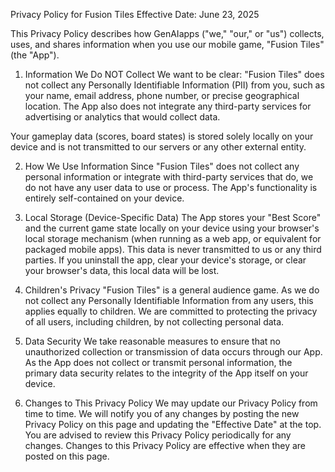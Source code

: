Privacy Policy for Fusion Tiles
Effective Date: June 23, 2025

This Privacy Policy describes how GenAIapps ("we," "our," or "us") collects, uses, and shares information when you use our mobile game, "Fusion Tiles" (the "App").

1. Information We Do NOT Collect
We want to be clear: "Fusion Tiles" does not collect any Personally Identifiable Information (PII) from you, such as your name, email address, phone number, or precise geographical location. The App also does not integrate any third-party services for advertising or analytics that would collect data.

Your gameplay data (scores, board states) is stored solely locally on your device and is not transmitted to our servers or any other external entity.

2. How We Use Information
Since "Fusion Tiles" does not collect any personal information or integrate with third-party services that do, we do not have any user data to use or process. The App's functionality is entirely self-contained on your device.

3. Local Storage (Device-Specific Data)
The App stores your "Best Score" and the current game state locally on your device using your browser's local storage mechanism (when running as a web app, or equivalent for packaged mobile apps). This data is never transmitted to us or any third parties. If you uninstall the app, clear your device's storage, or clear your browser's data, this local data will be lost.

4. Children's Privacy
"Fusion Tiles" is a general audience game. As we do not collect any Personally Identifiable Information from any users, this applies equally to children. We are committed to protecting the privacy of all users, including children, by not collecting personal data.

5. Data Security
We take reasonable measures to ensure that no unauthorized collection or transmission of data occurs through our App. As the App does not collect or transmit personal information, the primary data security relates to the integrity of the App itself on your device.

6. Changes to This Privacy Policy
We may update our Privacy Policy from time to time. We will notify you of any changes by posting the new Privacy Policy on this page and updating the "Effective Date" at the top. You are advised to review this Privacy Policy periodically for any changes. Changes to this Privacy Policy are effective when they are posted on this page.
